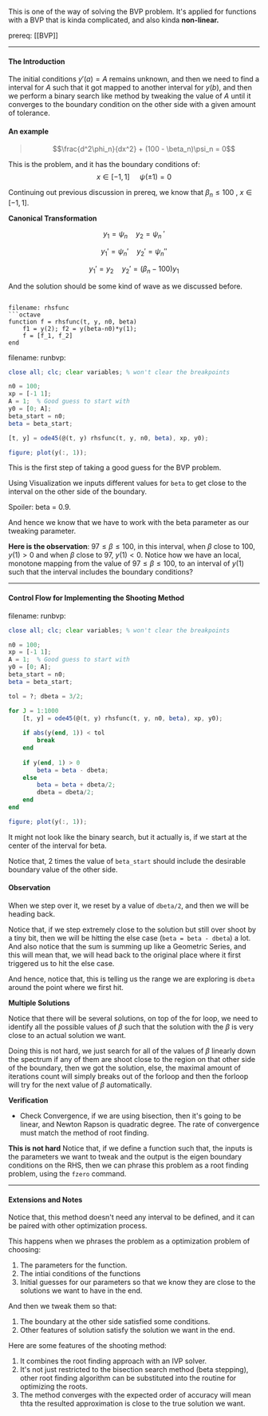 This is one of the way of solving the BVP problem. It's applied for functions with a BVP that is kinda complicated, and also kinda **non-linear.** 

prereq: [[BVP]]

---

#### The Introduction 
The initial conditions $y'(a) = A$ remains unknown, and then we need to find a interval for $A$ such that it got mapped to another interval for $y(b)$, and then we perform a binary search like method by tweaking the value of $A$ until it converges to the boundary condition on the other side with a given amount of tolerance. 

#### An example

> $$\frac{d^2\phi_n}{dx^2} + (100 - \beta_n)\psi_n = 0$$

This is the problem, and it has the boundary conditions of: 
$$x \in [-1, 1] \;\quad \psi(\pm 1) = 0$$ 

Continuing out previous discussion in prereq, we know that $\beta_n\leq 100$ , $x\in[-1, 1]$. 

**Canonical Transformation**

$$y_1 = \psi_n \quad y_2 = \psi_n\;'$$

$$ y_1' = \psi_n' \quad y_2' = \psi_n''$$

$$y_1' = y_2 \quad y_2' = (\beta_n - 100)y_1$$

And the solution should be some kind of wave as we discussed before. 

```

filename: rhsfunc
```octave
function f = rhsfunc(t, y, n0, beta)
	f1 = y(2); f2 = y(beta-n0)*y(1);
	f = [f_1, f_2]
end
```

filename: runbvp: 
```octave
close all; clc; clear variables; % won't clear the breakpoints

n0 = 100; 
xp = [-1 1]; 
A = 1;  % Good guess to start with
y0 = [0; A]; 
beta_start = n0; 
beta = beta_start;

[t, y] = ode45(@(t, y) rhsfunc(t, y, n0, beta), xp, y0); 

figure; plot(y(:, 1));

```

This is the first step of taking a good guess for the BVP problem. 

Using Visualization we inputs different values for `beta` to get close to the interval on the other side of the boundary. 

Spoiler: beta = 0.9. 

And hence we know that we have to work with the beta parameter as our tweaking parameter. 

**Here is the observation**: $97\leq\beta\leq 100$, in this interval, when $\beta$ close to 100, $y(1) > 0$ and when $\beta$ close to 97, $y(1) < 0$. Notice how we have an local, monotone mapping from the value of $97\leq\beta\leq 100$, to an interval of $y(1)$ such that the interval includes the boundary conditions? 

---

#### Control Flow for Implementing the Shooting Method 

filename: runbvp: 
```octave
close all; clc; clear variables; % won't clear the breakpoints

n0 = 100; 
xp = [-1 1]; 
A = 1;  % Good guess to start with
y0 = [0; A]; 
beta_start = n0; 
beta = beta_start;

tol = ?; dbeta = 3/2; 

for J = 1:1000
	[t, y] = ode45(@(t, y) rhsfunc(t, y, n0, beta), xp, y0); 
	
	if abs(y(end, 1)) < tol
		break
	end
	
	if y(end, 1) > 0
		beta = beta - dbeta;
	else
		beta = beta + dbeta/2;
		dbeta = dbeta/2;
	end
end

figure; plot(y(:, 1));

```

It might not look like the binary search, but it actually is, if we start at the center of the interval for beta. 

Notice that, 2 times the value of `beta_start` should include the desirable boundary value of the other side. 

#### Observation 

When we step over it, we reset by a value of `dbeta/2`, and then we will be heading back. 

Notice that, if we step extremely close to the solution but still over shoot by a tiny bit, then we will be hitting the else case (`beta = beta - dbeta`) a lot. And also notice that the sum is summing up like a Geometric Series, and this will mean that, we will head back to the original place where it first triggered us to hit the else case. 

And hence, notice that, this is telling us the range we are exploring is `dbeta` around the point where we first hit. 

**Multiple Solutions**

Notice that there will be several solutions, on top of the for loop, we need to identify all the possible values of $\beta$ such that the solution with the $\beta$ is very close to an actual solution we want. 

Doing this is not hard, we just search for all of the values of $\beta$ linearly down the spectrum if any of them are shoot close to the region on that other side of the boundary, then we got the solution, else, the maximal amount of iterations count will simply breaks out of the forloop and then the forloop will try for the next value of $\beta$ automatically. 

**Verification**
* Check Convergence, if we are using bisection, then it's going to be linear, and Newton Rapson is quadratic degree. The rate of convergence must match the method of root finding. 

**This is not hard**
Notice that, if we define a function such that, the inputs is the parameters we want to tweak and the output is the eigen boundary conditions on the RHS, then we can phrase this problem as a root finding problem, using the `fzero` command. 


---

#### Extensions and Notes

Notice that, this method doesn't need any interval to be defined, and it can be paired with other optimization process. 

This happens when we phrases the problem as a optimization problem of choosing: 
1. The parameters for the function. 
2. The intiai conditions of the functions 
3. Initial guesses for our parameters so that we know they are close to the solutions we want to have in the end. 

And then we tweak them so that: 
1. The boundary at the other side satisfied some conditions. 
2. Other features of solution satisfy the solution we want in the end. 


Here are some features of the shooting method: 
1. It combines the root finding approach with an IVP solver. 
2. It's not just restricted to the bisection search method (beta stepping), other root finding algorithm can be substituted into the routine for optimizing the roots.  
3. The method converges with the expected order of accuracy will mean thta the resulted approximation is close to the true solution we want. 


